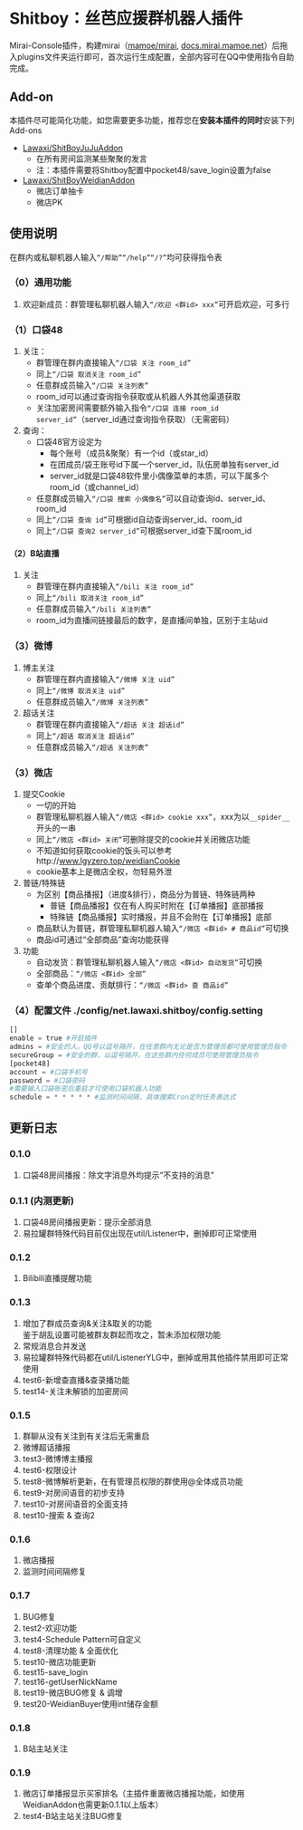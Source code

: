 # Shitboy：丝芭应援群机器人插件

Mirai-Console插件，构建mirai（[mamoe/mirai](https://github.com/mamoe/mirai), [docs.mirai.mamoe.net](https://docs.mirai.mamoe.net/)）后拖入plugins文件夹运行即可，首次运行生成配置，全部内容可在QQ中使用指令自助完成。

## Add-on

本插件尽可能简化功能，如您需要更多功能，推荐您在**安装本插件的同时**安装下列Add-ons

- [Lawaxi/ShitBoyJuJuAddon](https://github.com/Lawaxi/ShitBoyJuJuAddon)
  - 在所有房间监测某些聚聚的发言
  - 注：本插件需要将Shitboy配置中pocket48/save_login设置为false
- [Lawaxi/ShitBoyWeidianAddon](https://github.com/Lawaxi/ShitBoyWeidianAddon)
  - 微店订单抽卡
  - 微店PK

## 使用说明

在群内或私聊机器人输入`“/帮助”“/help”“/?”`均可获得指令表

### （0）通用功能

1. 欢迎新成员：群管理私聊机器人输入`“/欢迎 <群id> xxx”`可开启欢迎，可多行

### （1）口袋48

1. 关注：
    - 群管理在群内直接输入`“/口袋 关注 room_id”`
    - 同上`“/口袋 取消关注 room_id”`
    - 任意群成员输入`“/口袋 关注列表”`
    - room_id可以通过查询指令获取或从机器人外其他渠道获取
    - 关注加密房间需要额外输入指令`“/口袋 连接 room_id server_id”`（server_id通过查询指令获取）（无需密码）
2. 查询：
    - 口袋48官方设定为
        - 每个账号（成员&聚聚）有一个id（或star_id）
        - 在团成员/袋王账号id下属一个server_id，队伍房单独有server_id
        - server_id就是口袋48软件里小偶像菜单的本质，可以下属多个room_id（或channel_id）
    - 任意群成员输入`“/口袋 搜索 小偶像名”`可以自动查询id、server_id、room_id
    - 同上`“/口袋 查询 id”`可根据id自动查询server_id、room_id
    - 同上`“/口袋 查询2 server_id”`可根据server_id查下属room_id

#### （2）B站直播

1. 关注
    - 群管理在群内直接输入`“/bili 关注 room_id”`
    - 同上`“/bili 取消关注 room_id”`
    - 任意群成员输入`“/bili 关注列表”`
    - room_id为直播间链接最后的数字，是直播间单独，区别于主站uid

### （3）微博

1. 博主关注
    - 群管理在群内直接输入`“/微博 关注 uid”`
    - 同上`“/微博 取消关注 uid”`
    - 任意群成员输入`“/微博 关注列表”`
1. 超话关注
    - 群管理在群内直接输入`“/超话 关注 超话id”`
    - 同上`“/超话 取消关注 超话id”`
    - 任意群成员输入`“/超话 关注列表”`

### （3）微店

1. 提交Cookie
    - 一切的开始
    - 群管理私聊机器人输入`“/微店 <群id> cookie xxx”`，xxx为以`__spider__`开头的一串
    - 同上`“/微店 <群id> 关闭”`可删除提交的cookie并关闭微店功能
    - 不知道如何获取cookie的饭头可以参考http://www.lgyzero.top/weidianCookie
    - cookie基本上是微店全权，勿轻易外泄
2. 普链/特殊链
    - 为区别【商品播报】（进度&排行），商品分为普链、特殊链两种
        - 普链【商品播报】仅在有人购买时附在【订单播报】底部播报
        - 特殊链【商品播报】实时播报，并且不会附在【订单播报】底部
    - 商品默认为普链，群管理私聊机器人输入`“/微店 <群id> # 商品id”`可切换
    - 商品id可通过“全部商品”查询功能获得
3. 功能
    - 自动发货：群管理私聊机器人输入`“/微店 <群id> 自动发货”`可切换
    - 全部商品：`“/微店 <群id> 全部”`
    - 查单个商品进度、贡献排行：`“/微店 <群id> 查 商品id”`

### （4）配置文件 ./config/net.lawaxi.shitboy/config.setting

~~~python
[]
enable = true #开启插件
admins = #安全的人，QQ号以逗号隔开，在任意群内无论是否为管理员都可使用管理员指令
secureGroup = #安全的群，以逗号隔开，在这些群内任何成员可使用管理员指令
[pocket48]
account = #口袋手机号
password = #口袋密码
#需要输入口袋账密后重启才可使用口袋机器人功能
schedule = * * * * * #监测时间间隔，具体搜索Cron定时任务表达式
~~~

## 更新日志

### 0.1.0

1. 口袋48房间播报：除文字消息外均提示“不支持的消息”

### 0.1.1 (内测更新)

1. 口袋48房间播报更新：提示全部消息
2. 易拉罐群特殊代码目前仅出现在util/Listener中，删掉即可正常使用

### 0.1.2

1. Bilibili直播提醒功能

### 0.1.3

1. 增加了群成员查询&关注&取关的功能<br>鉴于胡乱设置可能被群友群起而攻之，暂未添加权限功能
2. 常规消息合并发送
3. 易拉罐群特殊代码都在util/ListenerYLG中，删掉或用其他插件禁用即可正常使用
4. test6-新增查直播&查录播功能
5. test14-关注未解锁的加密房间

### 0.1.5

1. 群聊从没有关注到有关注后无需重启
2. 微博超话播报
3. test3-微博博主播报
4. test6-权限设计
5. test8-微博解析更新，在有管理员权限的群使用@全体成员功能
6. test9-对房间语音的初步支持
7. test10-对房间语音的全面支持
8. test10-搜索 & 查询2

### 0.1.6

1. 微店播报
2. 监测时间间隔修复

### 0.1.7

1. BUG修复
2. test2-欢迎功能
3. test4-Schedule Pattern可自定义
4. test8-清理功能 & 全面优化
5. test10-微店功能更新
6. test15-save_login
7. test16-getUserNickName
9. test19-微店BUG修复 & 调增
10. test20-WeidianBuyer使用int储存金额

### 0.1.8

1. B站主站关注

### 0.1.9

1. 微店订单播报显示买家排名（主插件重置微店播报功能，如使用WeidianAddon也需更新0.1.1以上版本）
2. test4-B站主站关注BUG修复